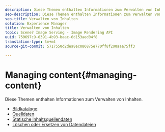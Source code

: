 ```yaml
---
description: Diese Themen enthalten Informationen zum Verwalten von Inhalten.
seo-description: Diese Themen enthalten Informationen zum Verwalten von Inhalten.
seo-title: Verwalten von Inhalten
solution: Experience Manager
title: Verwalten von Inhalten
topic: Scene7 Image Serving - Image Rendering API
uuid: 759697c9-0391-4b93-baac-6d153aed04f8
translation-type: tm+mt
source-git-commit: 5717550d2dea8ec086875e770ff8f200aaa75ff3

---
```



# Managing content{#managing-content}

Diese Themen enthalten Informationen zum Verwalten von Inhalten.

* [Bildkataloge](c-image-catalogs.md)
* [Quelldaten](r-source-data.md)
* [Statische Inhaltsquellendaten](c-static-content-source-data.md)
* [Löschen oder Ersetzen von Datendateien](c-deleting-or-replacing-data-files.md)
